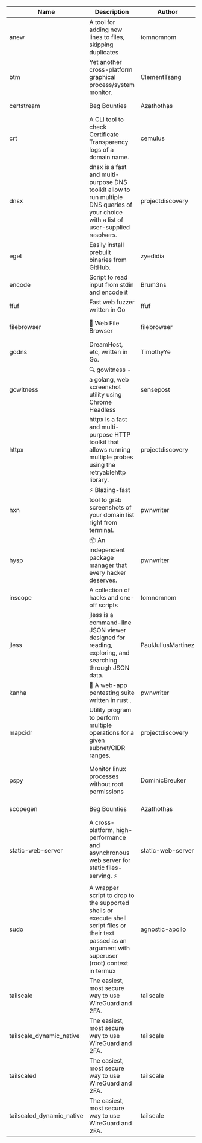 | Name | Description | Author | Repository | Stars | Version | Updated | Size | SHA256SUM | B3SUM | Source | Language | License |
| ---- | ----------- | ------ | ---------- | ----- | ------- | ------- | ---- | --- | ------ | --------|-------- | ------- |
| anew | A tool for adding new lines to files, skipping duplicates | tomnomnom | [https://github.com/tomnomnom/anew](https://github.com/tomnomnom/anew) | 1097 | v0.1.1 | 2022-03-15T22:35:31Z | 1.41 MB | 085177a319a1305c345a0bb9a8e36e3886969b827613400445b1f32b692cc1c6 | 7126d07d8caac900cb5062948eaef39f2dddd7375d0d548f033cbd6076502d59 | https://raw.githubusercontent.com/Azathothas/Toolpacks/main/aarch64_arm64_v8a_Android/anew | Go | MIT License |
| btm | Yet another cross-platform graphical process/system monitor. | ClementTsang | [https://github.com/ClementTsang/bottom](https://github.com/ClementTsang/bottom) | 8046 | 0.9.6 | 2023-08-27T01:43:44Z | 3.07 MB | f57a4e563fc1de870548189ae1ee06e71ed1bf4509e8a6505e22c9956169563c | 7ced81c4f91e5970849f639a7b83a335d0253cb31449334ad05531317866609a | https://raw.githubusercontent.com/Azathothas/Toolpacks/main/aarch64_arm64_v8a_Android/btm | Rust | MIT License |
| certstream |  Beg Bounties | Azathothas | [https://github.com/Azathothas/Arsenal](https://github.com/Azathothas/Arsenal) | 8 | null |  | 4.54 MB | 6d92ccd72bfe422d79e1010b87e2007403b04cffddf00de28bcccb01a415e06c | d0929ab75892835215565632c4c339e267b2b51b29080516033554be734ebe8f | https://raw.githubusercontent.com/Azathothas/Toolpacks/main/aarch64_arm64_v8a_Android/certstream | Shell | null |
| crt | A CLI tool to check Certificate Transparency logs of a domain name. | cemulus | [https://github.com/cemulus/crt](https://github.com/cemulus/crt) | 63 | v0.1.0 | 2022-03-08T21:41:54Z | 4.63 MB | 5be11a6f479866831f9cd3ac5203f2d04799142b7c5f2513bf187d88619eec87 | 1acbf3d10f92d6c0d2a66a8cea7cbe0738339ac22cea72a545e4e8a9060d1038 | https://raw.githubusercontent.com/Azathothas/Toolpacks/main/aarch64_arm64_v8a_Android/crt | Go | Apache License 2.0 |
| dnsx | dnsx is a fast and multi-purpose DNS toolkit allow to run multiple DNS queries of your choice with a list of user-supplied resolvers. | projectdiscovery | [https://github.com/projectdiscovery/dnsx](https://github.com/projectdiscovery/dnsx) | 1799 | v1.1.6 | 2023-11-11T19:20:44Z | 24.79 MB | 748a39432b33bbe8b2b0d472b8341fd9a707a90cc2af8692eacdd5d15075e27d | b786bcbfee1a13e53744c49e8b8bcf2e60522ced1b9bc246459f9b1b5f4b7348 | https://raw.githubusercontent.com/Azathothas/Toolpacks/main/aarch64_arm64_v8a_Android/dnsx | Go | MIT License |
| eget | Easily install prebuilt binaries from GitHub. | zyedidia | [https://github.com/zyedidia/eget](https://github.com/zyedidia/eget) | 642 | v1.3.3 | 2023-02-22T05:15:46Z | 6.49 MB | 56981c4a0e58afb0d947b314407675df24e5de70beabc49643d18509f9ac1316 | 783d091914c44b831409491c96fecd6a6ae01e481468d69d9ff14e3dfebc6cbc | https://raw.githubusercontent.com/Azathothas/Toolpacks/main/aarch64_arm64_v8a_Android/eget | Go | MIT License |
| encode | Script to read input from stdin and encode it | Brum3ns | [https://github.com/Brum3ns/encode](https://github.com/Brum3ns/encode) | 18 | null |  | 2.49 MB | 38171f95519353d6fcfcc0b114fabe8141ccf2ff6ab01553932b5c9e75a05c40 | 38460eba58d761a5a07bccd464463e0c07dbe13f24152bea6335d064940dec0a | https://raw.githubusercontent.com/Azathothas/Toolpacks/main/aarch64_arm64_v8a_Android/encode | Go | MIT License |
| ffuf | Fast web fuzzer written in Go | ffuf | [https://github.com/ffuf/ffuf](https://github.com/ffuf/ffuf) | 10587 | v2.1.0 | 2023-09-16T12:23:19Z | 8.18 MB | 7ccb14f8f440977fd137f71465d54a6ca843282db62fefa4055ae8599618c5d8 | 538f3af6d7c708c7c8ef8d04d9eff2369849127ddf1dddea0de2380fe48830ac | https://raw.githubusercontent.com/Azathothas/Toolpacks/main/aarch64_arm64_v8a_Android/ffuf | Go | MIT License |
| filebrowser | 📂 Web File Browser | filebrowser | [https://github.com/filebrowser/filebrowser](https://github.com/filebrowser/filebrowser) | 21664 | v2.26.0 | 2023-11-02T21:58:20Z | 13.29 MB | 15df00666bffc995fcebf86ecc6d165943b5abaaf83e12c0b6d6bb881e5ac945 | 6057c2db30602cdeac9971dcfc9edd34e7eccc89a754ff1d426d1680b30c00ba | https://raw.githubusercontent.com/Azathothas/Toolpacks/main/aarch64_arm64_v8a_Android/filebrowser | Go | Apache License 2.0 |
| godns |  DreamHost, etc, written in Go. | TimothyYe | [https://github.com/TimothyYe/godns](https://github.com/TimothyYe/godns) | 1377 | v3.0.4 | 2023-10-22T12:12:07Z | 11.80 MB | c8d800eeef7ae63a1704b38ffc8f019031b07ab55eee12237ac11f42bcf53046 | 184cab465a07b412fa06bddddf780b9947a8019190171222baea63d93d024b41 | https://raw.githubusercontent.com/Azathothas/Toolpacks/main/aarch64_arm64_v8a_Android/godns | Go | Apache License 2.0 |
| gowitness | 🔍 gowitness - a golang, web screenshot utility using Chrome Headless | sensepost | [https://github.com/sensepost/gowitness](https://github.com/sensepost/gowitness) | 2457 | 2.5.1 | 2023-10-29T11:11:30Z | 25.76 MB | d2e613d5f4ea96d36f37991e48d05a6e2b5f4547f33f11c0ed75ac571b02faf8 | b033162b85afabe4f5ca74c9ddef3bf801df6eb7aa005b44ee097eefb0f863b4 | https://raw.githubusercontent.com/Azathothas/Toolpacks/main/aarch64_arm64_v8a_Android/gowitness | Go | GNU General Public License v3.0 |
| httpx | httpx is a fast and multi-purpose HTTP toolkit that allows running multiple probes using the retryablehttp library. | projectdiscovery | [https://github.com/projectdiscovery/httpx](https://github.com/projectdiscovery/httpx) | 6173 | v1.3.7 | 2023-11-13T07:26:10Z | 39.73 MB | b79cbf7d1604a9734324b1e0194919623198ed079b0bf8afac347f121b7bba29 | 7b0110c513b3f8719e21130b597d783109251b2226c8591ccca55b2070c3c692 | https://raw.githubusercontent.com/Azathothas/Toolpacks/main/aarch64_arm64_v8a_Android/httpx | Go | MIT License |
| hxn | ⚡ Blazing-fast tool to grab screenshots of your domain list right from terminal. | pwnwriter | [https://github.com/pwnwriter/haylxon](https://github.com/pwnwriter/haylxon) | 347 | v0.1.9 | 2023-11-03T07:24:19Z | 6.02 MB | 20cb4135d9028453854c018d1af54e9c34d07e6731c1a2d964bf67f012612534 | 2ecbed2190d4f69f3bf1e630487feb3abb419ee97ed76c50f5bc2da9c0a6594f | https://raw.githubusercontent.com/Azathothas/Toolpacks/main/aarch64_arm64_v8a_Android/hxn | Rust | MIT License |
| hysp | 📦 An independent package manager that every hacker deserves. | pwnwriter | [https://github.com/pwnwriter/hysp](https://github.com/pwnwriter/hysp) | 344 | v0.1.1 | 2023-11-26T11:07:49Z | 3.11 MB | c250b266fe1c65c600a5fe8e840fe8c179b10b4904cbf473207d31e9db4cc11f | 11f465f311226875d97e295657dd0331b11bbdbacd9c4418f424c6fe125c43c9 | https://raw.githubusercontent.com/Azathothas/Toolpacks/main/aarch64_arm64_v8a_Android/hysp | Rust | MIT License |
| inscope | A collection of hacks and one-off scripts | tomnomnom | [https://github.com/tomnomnom/hacks](https://github.com/tomnomnom/hacks) | 1944 | null |  | 1.79 MB | e69ad4ee99c922782fb0bd6c148e0da9770473c5adccb27c81959fc86b50918e | 789144e5c9a7658f3a3cf06c9d30323f841fd3f8033062e6ee288226f926bb4c | https://raw.githubusercontent.com/Azathothas/Toolpacks/main/aarch64_arm64_v8a_Android/inscope | Go | null |
| jless | jless is a command-line JSON viewer designed for reading, exploring, and searching through JSON data. | PaulJuliusMartinez | [https://github.com/PaulJuliusMartinez/jless](https://github.com/PaulJuliusMartinez/jless) | 4274 | v0.9.0 | 2023-07-17T02:51:34Z | 1.74 MB | c18714dfda0902dd1bff7724b8e72ac0083fa24abf0b30fb65775d69c670df82 | 4b9770816f2865e3d41d826ecea6c01fde4c08e3ad409854a508714dffb6f642 | https://raw.githubusercontent.com/Azathothas/Toolpacks/main/aarch64_arm64_v8a_Android/jless | Rust | MIT License |
| kanha | 🦚 A web-app pentesting suite written in rust . | pwnwriter | [https://github.com/pwnwriter/kanha](https://github.com/pwnwriter/kanha) | 215 | v-v0.1.2 | 2023-10-17T16:42:52Z | 2.79 MB | 7e01e9e1f90f0c4e1f1c6d102dd37868eb11816b95c3cc8b506fa4943c2d4023 | e6dfcfed508886ede3f898a9e51b3a9a768af00ca4df7ca7a9a52648fc2a7181 | https://raw.githubusercontent.com/Azathothas/Toolpacks/main/aarch64_arm64_v8a_Android/kanha | Rust | MIT License |
| mapcidr | Utility program to perform multiple operations for a given subnet/CIDR ranges. | projectdiscovery | [https://github.com/projectdiscovery/mapcidr](https://github.com/projectdiscovery/mapcidr) | 861 | v1.1.16 | 2023-11-23T07:59:56Z | 22.09 MB | cd354e9f0da4047c20b1c66bae774a620c266efe4f70c5bba4a5f0bfdd281a20 | 6bc5cef7d3b0d0ac7e31adfe8fe0c35db7eb9e23b8a01c4ac58a22ba220d6984 | https://raw.githubusercontent.com/Azathothas/Toolpacks/main/aarch64_arm64_v8a_Android/mapcidr | Go | MIT License |
| pspy | Monitor linux processes without root permissions | DominicBreuker | [https://github.com/DominicBreuker/pspy](https://github.com/DominicBreuker/pspy) | 4248 | v1.2.1 | 2023-01-17T21:10:08Z | 3.48 MB | da1e83baa89a93451229c42acf39d92fa4b61e362d39000ed026d2c1bf0161ea | 8f11adae0485f3a4c23bb0ba235bad73c13075d608a880e11aadcb03c421d86a | https://raw.githubusercontent.com/Azathothas/Toolpacks/main/aarch64_arm64_v8a_Android/pspy | Go | GNU General Public License v3.0 |
| scopegen |  Beg Bounties | Azathothas | [https://github.com/Azathothas/Arsenal](https://github.com/Azathothas/Arsenal) | 8 | null |  | 1.54 MB | 2466d6d1bcc763b5edd6905828b75c198d6e8cef51d595f9d010c9eabc2fa7fa | 1c22f26c5c0c9c6ebc8a8154103c8b7ab354ceaea83884e6ed36713666ef4c76 | https://raw.githubusercontent.com/Azathothas/Toolpacks/main/aarch64_arm64_v8a_Android/scopegen | Shell | null |
| static-web-server | A cross-platform, high-performance and asynchronous web server for static files-serving. ⚡ | static-web-server | [https://github.com/static-web-server/static-web-server](https://github.com/static-web-server/static-web-server) | 928 | v2.24.1 | 2023-11-14T23:15:43Z | 6.40 MB | 0d8df2b3e8795bc8625cfd7ac342043a2898788b092029d1b7968dd4c09b9f91 | 8c0071186430e9c7c829f6311e906ed50ac9e902b605f3d8b9177cde8f646043 | https://raw.githubusercontent.com/Azathothas/Toolpacks/main/aarch64_arm64_v8a_Android/static-web-server | Rust | Apache License 2.0 |
| sudo | A wrapper script to drop to the supported shells or execute shell script files or their text passed as an argument with superuser (root) context in termux | agnostic-apollo | [https://github.com/agnostic-apollo/sudo](https://github.com/agnostic-apollo/sudo) | 60 | v0.2.0 | 2021-04-10T21:03:11Z | 0.24 MB | 9e56787b3ca489a9eb9e3a64f54944aa92c728d18576972ef7ef6bb10ca6462c | 261a7ec6cf5ed2fbc82f8128f2583eda7faeb8939b9e08143046f0b046e504ae | https://raw.githubusercontent.com/Azathothas/Toolpacks/main/aarch64_arm64_v8a_Android/sudo | Shell | MIT License |
| tailscale | The easiest, most secure way to use WireGuard and 2FA. | tailscale | [https://github.com/tailscale/tailscale](https://github.com/tailscale/tailscale) | 14514 | v1.54.1 | 2023-11-30T18:44:21Z | 10.48 MB | 805d77421f4de5d4dd4c763754557e0d05f82bb0685a3395b4f61e2d80fcbaff | 916f0eb999d9c06d9f7460b501c1c8534e9baf1868a282fb34b22612219fd74c | https://raw.githubusercontent.com/Azathothas/Toolpacks/main/aarch64_arm64_v8a_Android/tailscale | Go | BSD 3-Clause New or Revised License |
| tailscale_dynamic_native | The easiest, most secure way to use WireGuard and 2FA. | tailscale | [https://github.com/tailscale/tailscale](https://github.com/tailscale/tailscale) | 14514 | v1.54.1 | 2023-11-30T18:44:21Z | 10.78 MB | 47eea8d8ca734bcd1b5b01c70df1e126aa9cf511b324945fa84fa553408dae65 | f70b1f6959019916a1f2742215a9a5a011c0078651acb48c4e898e1b46d1b89e | https://raw.githubusercontent.com/Azathothas/Toolpacks/main/aarch64_arm64_v8a_Android/tailscale_dynamic_native | Go | BSD 3-Clause New or Revised License |
| tailscaled | The easiest, most secure way to use WireGuard and 2FA. | tailscale | [https://github.com/tailscale/tailscale](https://github.com/tailscale/tailscale) | 14514 | v1.54.1 | 2023-11-30T18:44:21Z | 19.47 MB | 6b908efd3b0d4465edf50706bccbd36091333f8ec166a68bea6f605059de9b99 | fcd798d10ef194e71bdae2997a310f2ab09fcfecf78047d6071f5905c7e94420 | https://raw.githubusercontent.com/Azathothas/Toolpacks/main/aarch64_arm64_v8a_Android/tailscaled | Go | BSD 3-Clause New or Revised License |
| tailscaled_dynamic_native | The easiest, most secure way to use WireGuard and 2FA. | tailscale | [https://github.com/tailscale/tailscale](https://github.com/tailscale/tailscale) | 14514 | v1.54.1 | 2023-11-30T18:44:21Z | 20.48 MB | 95a0289f9cb5c9ea61505f6216f6de341e2455b5bc2b1f5d29475b7e13c85898 | b7a2d431afc551c8435a3ab0f67840b7b7b55e167cc89b5b97066b07ab81e5d1 | https://raw.githubusercontent.com/Azathothas/Toolpacks/main/aarch64_arm64_v8a_Android/tailscaled_dynamic_native | Go | BSD 3-Clause New or Revised License |
